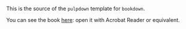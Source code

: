 This is the source of the `pulpdown` template for `bookdown`.

You can see the book [here](https://rawgit.com/RLesur/pulpdown/gh-pages/pulpdown.pdf): open it with Acrobat Reader or equivalent.
